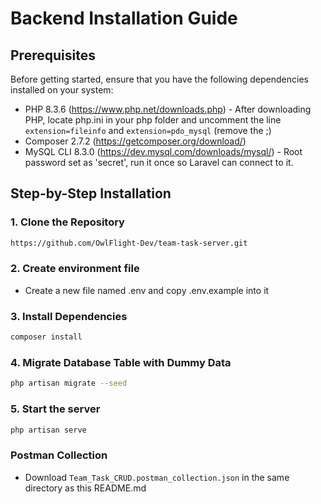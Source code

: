 # Backend Installation Guide

## Prerequisites
Before getting started, ensure that you have the following dependencies installed on your system:
- PHP 8.3.6 (https://www.php.net/downloads.php)
        - After downloading PHP, locate php.ini in your php folder and uncomment the line `extension=fileinfo` and `extension=pdo_mysql` (remove the ;)
- Composer 2.7.2 (https://getcomposer.org/download/)
- MySQL CLI 8.3.0 (https://dev.mysql.com/downloads/mysql/)
        - Root password set as 'secret', run it once so Laravel can connect to it.

## Step-by-Step Installation

### 1. Clone the Repository
```bash
https://github.com/OwlFlight-Dev/team-task-server.git
```

### 2. Create environment file
- Create a new file named .env and copy .env.example into it

### 3. Install Dependencies
```bash
composer install
```

### 4. Migrate Database Table with Dummy Data
```bash
php artisan migrate --seed
```

### 5. Start the server
```bash
php artisan serve
```

### Postman Collection
- Download `Team_Task_CRUD.postman_collection.json` in the same directory as this README.md

